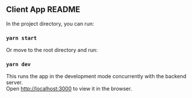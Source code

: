 ## Client App README

In the project directory, you can run:

### `yarn start`

Or move to the root directory and run:
### `yarn dev`

This runs the app in the development mode concurrently with the backend server.<br>
Open [http://localhost:3000](http://localhost:3000) to view it in the browser.